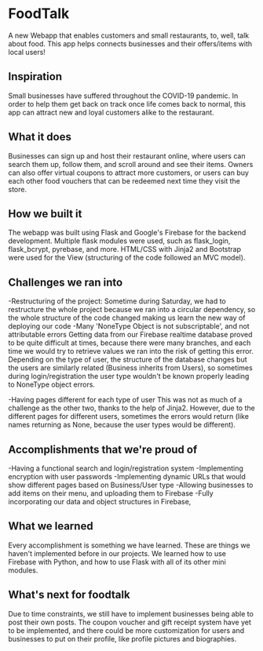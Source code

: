 # FoodTalk

A new Webapp that enables customers and small restaurants, to, well, talk about food. This app helps connects businesses and their offers/items with local users!

## Inspiration
Small businesses have suffered throughout the COVID-19 pandemic. In order to help them get back on track once life comes back to normal, this app can attract new and loyal customers alike to the restaurant.

## What it does
Businesses can sign up and host their restaurant online, where users can search them up, follow them, and scroll around and see their items. Owners can also offer virtual coupons to attract more customers, or users can buy each other food vouchers that can be redeemed next time they visit the store.

## How we built it
The webapp was built using Flask and Google's Firebase for the backend development. Multiple flask modules were used, such as flask_login, flask_bcrypt, pyrebase, and more. HTML/CSS with Jinja2 and Bootstrap were used for the View (structuring of the code followed an MVC model).

## Challenges we ran into
-Restructuring of the project:
Sometime during Saturday, we had to restructure the whole project because we ran into a circular dependency, so the whole structure of the code changed making us learn the new way of deploying our code
-Many 'NoneType Object is not subscriptable', and not attributable errors
Getting data from our Firebase realtime database proved to be quite difficult at times, because there were many branches, and each time we would try to retrieve values we ran into the risk of getting this error. Depending on the type of user, the structure of the database changes but the users are similarly related (Business inherits from Users), so sometimes during login/registration the user type wouldn't be known properly leading to NoneType object errors.

-Having pages different for each type of user
This was not as much of a challenge as the other two, thanks to the help of Jinja2. However, due to the different pages for different users, sometimes the errors would return (like names returning as None, because the user types would be different).

## Accomplishments that we're proud of
-Having a functional search and login/registration system
-Implementing encryption with user passwords
-Implementing dynamic URLs that would show different pages based on Business/User type 
-Allowing businesses to add items on their menu, and uploading them to Firebase
-Fully incorporating our data and object structures in Firebase,

## What we learned
Every accomplishment is something we have learned. These are things we haven't implemented before in our projects. We learned how to use Firebase with Python, and how to use Flask with all of its other mini modules.

## What's next for foodtalk
Due to time constraints, we still have to implement businesses being able to post their own posts. The coupon voucher and gift receipt system have yet to be implemented, and there could be more customization for users and businesses to put on their profile, like profile pictures and biographies.
